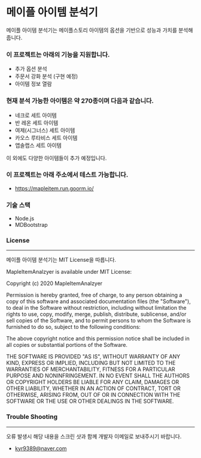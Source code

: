 # 메이플 아이템 분석기

메이플 아이템 분석기는 메이플스토리 아이템의 옵션을 기반으로 성능과 가치를 분석해줍니다.




### 이 프로젝트는 아래의 기능을 지원합니다.

* 추가 옵션 분석
* 주문서 강화 분석 (구현 예정)
* 아이템 정보 열람



### 현재 분석 가능한 아이템은 약 270종이며 다음과 같습니다.

* 네크로 세트 아이템
* 반 레온 세트 아이템
* 여제(시그너스) 세트 아이템
* 카오스 루타비스 세트 아이템
* 앱솔랩스 세트 아이템

이 외에도 다양한 아이템들이 추가 예정입니다.



### 이 프로젝트는 아래 주소에서 테스트 가능합니다.

* https://mapleitem.run.goorm.io/



### 기술 스택

* Node.js
* MDBootstrap


### License
-------
메이플 아이템 분석기는 MIT License을 따릅니다.

MapleItemAnalzyer is available under MIT License:

Copyright (c) 2020 MapleItemAnalzyer

Permission is hereby granted, free of charge, to any person obtaining a copy of this software and associated documentation files (the "Software"), to deal in the Software without restriction, including without limitation the rights to use, copy, modify, merge, publish, distribute, sublicense, and/or sell copies of the Software, and to permit persons to whom the Software is furnished to do so, subject to the following conditions:

The above copyright notice and this permission notice shall be included in all copies or substantial portions of the Software.

THE SOFTWARE IS PROVIDED "AS IS", WITHOUT WARRANTY OF ANY KIND, EXPRESS OR IMPLIED, INCLUDING BUT NOT LIMITED TO THE WARRANTIES OF MERCHANTABILITY, FITNESS FOR A PARTICULAR PURPOSE AND NONINFRINGEMENT. IN NO EVENT SHALL THE AUTHORS OR COPYRIGHT HOLDERS BE LIABLE FOR ANY CLAIM, DAMAGES OR OTHER LIABILITY, WHETHER IN AN ACTION OF CONTRACT, TORT OR OTHERWISE, ARISING FROM, OUT OF OR IN CONNECTION WITH THE SOFTWARE OR THE USE OR OTHER DEALINGS IN THE SOFTWARE.

### Trouble Shooting
-------
오류 발생시 해당 내용을 스크린 샷과 함께 개발자 이메일로 보내주시기 바랍니다.
* kyr9389@naver.com